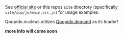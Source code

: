 See [official site](http://nucleus.qoopido.com) or this repos ```site``` directory (specifically ```site/app/js/main.src.js```) for usage examples.

Qoopido.nucleus utilizes [Qoopido.demand](https://github.com/dlueth/qoopido.demand) as its loader!

**more info will come soon**

